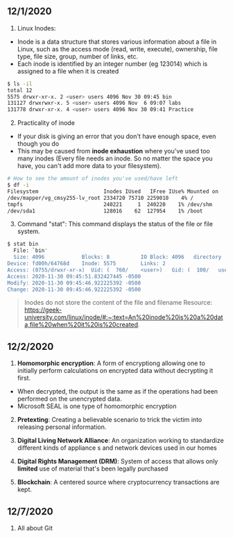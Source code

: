 ## 12/1/2020

1. Linux Inodes:
  - Inode is a data structure that stores various information about a file in Linux, such as the access mode (read, write, execute), ownership, file type, file size, group, number of links, etc.
  - Each inode is identified by an integer number (eg 123014) which is assigned to a file when it is created
```bash
$ ls -il
total 12
5575 drwxr-xr-x. 2 <user> users 4096 Nov 30 09:45 bin
131127 drwxrwxr-x. 5 <user> users 4096 Nov  6 09:07 labs
131778 drwxr-xr-x. 4 <user> users 4096 Nov 30 09:41 Practice
```
2. Practicality of inode
 - If your disk is giving an error that you don't have enough space, even though you do
 - This may be caused from **inode exhaustion** where you've used too many inodes (Every file needs an inode. So no matter the space you have, you can't add more data to your filesystem).
```bash
# How to see the amount of inodes you've used/have left
$ df -i
Filesystem                     Inodes IUsed   IFree IUse% Mounted on
/dev/mapper/vg_cmsy255-lv_root 2334720 75710 2259010    4% /
tmpfs                 	       240221     1  240220    1% /dev/shm
/dev/sda1             	       128016    62  127954    1% /boot
```

3. Command "stat": This command displays the status of the file or file system.
```bash
$ stat bin
  File: `bin'
  Size: 4096            Blocks: 8          IO Block: 4096   directory
Device: fd00h/64768d    Inode: 5575        Links: 2
Access: (0755/drwxr-xr-x)  Uid: (  760/    <user>)   Gid: (  100/   users)
Access: 2020-11-30 09:45:51.832427445 -0500
Modify: 2020-11-30 09:45:46.922225392 -0500
Change: 2020-11-30 09:45:46.922225392 -0500
```


> Inodes do not store the content of the file and filename
Resource: https://geek-university.com/linux/inode/#:~:text=An%20inode%20is%20a%20data,file%20when%20it%20is%20created.


## 12/2/2020
1. **Homomorphic encryption**: A form of encryptiong allowing one to initially perform calculations on encrypted data without decrypting it first.
  - When decrypted, the output is the same as if the operations had been performed on the unencrypted data.
  - Microsoft SEAL is one type of homomorphic encryption

2. **Pretexting**: Creating a believable scenario to trick the victim into releasing personal information.

3. **Digital Living Network Alliance**: An organization working to standardize different kinds of appliance s and network devices used in our homes

4. **Digital Rights Management (DRM)**: System of access that allows only **limited** use of material that's been legally purchased

5. **Blockchain**: A centered source where cryptocurrency transactions are kept.

## 12/7/2020
1. All about Git 
